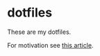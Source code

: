 # dotfiles

These are my dotfiles.

For motivation see [this article](https://medium.com/@webprolific/getting-started-with-dotfiles-43c3602fd789).

